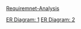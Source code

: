 [Requiremnet-Analysis](https://docs.google.com/document/d/10mkjS8boCQzW4xpsESyzwCCLJcM3hvLghyD_TeXPBx0/edit?usp=sharing)

[ER Diagram: 1](./ER_Diagram.png)
[ER Diagram: 2](./ER%20Diagram2.png)
